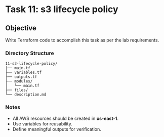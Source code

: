 # Task 11: s3 lifecycle policy

## Objective
Write Terraform code to accomplish this task as per the lab requirements.

### Directory Structure
```
11-s3-lifecycle-policy/
├── main.tf
├── variables.tf
├── outputs.tf
├── modules/
│   └── main.tf
├── files/
└── description.md
```

### Notes
- All AWS resources should be created in **us-east-1**.
- Use variables for reusability.
- Define meaningful outputs for verification.
